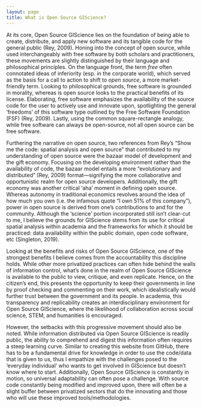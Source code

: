 ```yaml
---
layout: page
title: What is Open Source GIScience?
---
```



At its core, Open Source GIScience lies on the foundation of being able to create, distribute, and apply new software and its tangible code for the general public (Rey, 2009). Honing into the concept of open source, while used interchangeably with free software by both scholars and practitioners, these movements are slightly distinguished by their language and philosophical principles. On the language front, the term *free* often connotated ideas of inferiority (esp. in the corporate world), which served as the basis for a call to action to shift to *open source*, a more market-friendly term. Looking to philosophical grounds, free software is grounded in morality, whereas is open source looks to the practical benefits of its license. Elaborating, free software emphasizes the availability of the source code for the user to actively use and innovate upon, spotlighting the general ‘freedoms’ of this software type outlined by the Free Software Foundation (FSF) (Rey, 2009). Lastly, using the common square-rectangle analogy, while free software can always be open-source, not all open source can be free software. 

Furthering the narrative on open source, two references from Rey’s “Show me the code: spatial analysis and open source” that contributed to my understanding of open source were the bazaar model of development and the gift economy. Focusing on the developing environment rather than the availability of code, the bazaar model entails a more “evolutionary and distributed” (Rey, 2009) format—signifying the more collaborative and opportunistic realm for open source developers. Additionally, the gift economy was another critical ‘aha’ moment in defining open source. Whereas autonomy in traditional economics revolves around the idea of how much you own (i.e. the infamous quote “I own 51% of this company”), power in open source is derived from one’s contributions to and for the community. Although the ‘science’ portion incorporated still isn’t clear-cut to me, I believe the grounds for GIScience stems from its use for critical spatial analysis within academia and the frameworks for which it should be practiced: data availability within the public domain, open code software, etc (Singleton, 2019). 

Looking at the benefits and risks of Open Source GIScience, one of the strongest benefits I believe comes from the accountability this discipline holds. While other more privatized practices can often hide behind the walls of information control, what’s done in the realm of Open Source GIScience is available to the public to view, critique, and even replicate. Hence, on the citizen’s end, this presents the opportunity to keep their governments in line by proof checking and commenting on their work, which idealistically would further trust between the government and its people. In academia, this transparency and replicability creates an interdisciplinary environment for Open Source GIScience, where the likelihood of collaboration across social science, STEM, and humanities is encouraged.

However, the setbacks with this progressive movement should also be noted. While information distributed via Open Source GIScience is readily public, the ability to comprehend and digest this information often requires a steep learning curve. Similar to creating this website from GitHub, there has to be a fundamental drive for knowledge in order to use the code/data that is given to us, thus I empathize with the challenges posed to the ‘everyday individual’ who wants to get involved in GIScience but doesn’t know where to start. Additionally, Open Source GIScience is constantly in motion, so universal adaptability can often pose a challenge. With source code constantly being modified and improved upon, there will often be a slight buffer between privatized sectors that do the innovating and those who will use these improved tools/methodologies.



